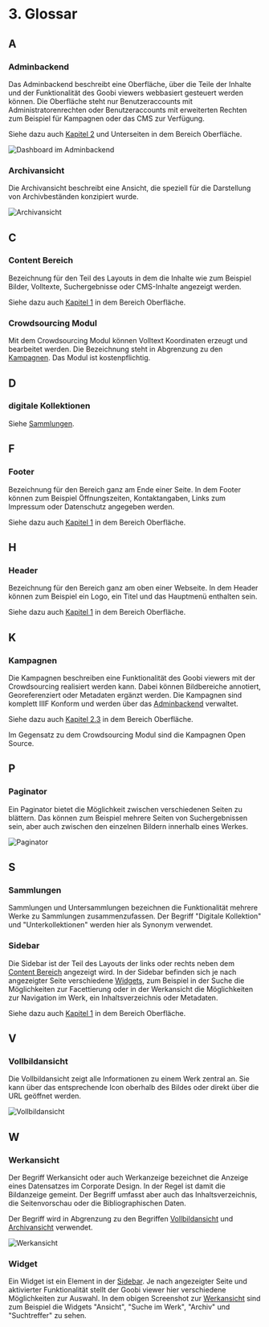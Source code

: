 # 3. Glossar

## A

### Adminbackend

Das Adminbackend beschreibt eine Oberfläche, über die Teile der Inhalte und der Funktionalität des Goobi viewers webbasiert gesteuert werden können. Die Oberfläche steht nur Benutzeraccounts mit Administratorenrechten oder Benutzeraccounts mit erweiterten Rechten zum Beispiel für Kampagnen oder das CMS zur Verfügung.

Siehe dazu auch [Kapitel 2](../ui/2/) und Unterseiten in dem Bereich Oberfläche.

![Dashboard im Adminbackend](../.gitbook/assets/ui_2.1.png)

### Archivansicht

Die Archivansicht beschreibt eine Ansicht, die speziell für die Darstellung von Archivbeständen konzipiert wurde.

![Archivansicht](../.gitbook/assets/misc_3_a_1.png)

## C

### Content Bereich

Bezeichnung für den Teil des Layouts in dem die Inhalte wie zum Beispiel Bilder, Volltexte, Suchergebnisse oder CMS-Inhalte angezeigt werden.

Siehe dazu auch [Kapitel 1](../ui/1.md) in dem Bereich Oberfläche.

### Crowdsourcing Modul

Mit dem Crowdsourcing Modul können Volltext Koordinaten erzeugt und bearbeitet werden. Die Bezeichnung steht in Abgrenzung zu den [Kampagnen](3.md#kampagnen). Das Modul ist kostenpflichtig.

## D

### digitale Kollektionen

Siehe [Sammlungen](3.md#sammlungen).

## F

### Footer

Bezeichnung für den Bereich ganz am Ende einer Seite. In dem Footer können zum Beispiel Öffnungszeiten, Kontaktangaben, Links zum Impressum oder Datenschutz angegeben werden.

Siehe dazu auch [Kapitel 1](../ui/1.md) in dem Bereich Oberfläche.

## H

### Header

Bezeichnung für den Bereich ganz am oben einer Webseite. In dem Header können zum Beispiel ein Logo, ein Titel und das Hauptmenü enthalten sein.

Siehe dazu auch [Kapitel 1](../ui/1.md) in dem Bereich Oberfläche.

## K

### Kampagnen

Die Kampagnen beschreiben eine Funktionalität des Goobi viewers mit der Crowdsourcing realisiert werden kann. Dabei können Bildbereiche annotiert, Georeferenziert oder Metadaten ergänzt werden. Die Kampagnen sind komplett IIIF Konform und werden über das [Adminbackend](3.md#adminbackend) verwaltet.

Siehe dazu auch [Kapitel 2.3](../ui/2/3/) in dem Bereich Oberfläche.

Im Gegensatz zu dem Crowdsourcing Modul sind die Kampagnen Open Source.

## P

### Paginator

Ein Paginator bietet die Möglichkeit zwischen verschiedenen Seiten zu blättern. Das können zum Beispiel mehrere Seiten von Suchergebnissen sein, aber auch zwischen den einzelnen Bildern innerhalb eines Werkes.

![Paginator](../.gitbook/assets/misc_3_p_1.png)

## S

### Sammlungen

Sammlungen und Untersammlungen bezeichnen die Funktionalität mehrere Werke zu Sammlungen zusammenzufassen. Der Begriff "Digitale Kollektion" und "Unterkollektionen" werden hier als Synonym verwendet.

### Sidebar

Die Sidebar ist der Teil des Layouts der links oder rechts neben dem [Content Bereich](3.md#content-bereich) angezeigt wird. In der Sidebar befinden sich je nach angezeigter Seite verschiedene [Widgets](3.md#widget), zum Beispiel in der Suche die Möglichkeiten zur Facettierung oder in der Werkansicht die Möglichkeiten zur Navigation im Werk, ein Inhaltsverzeichnis oder Metadaten.

Siehe dazu auch [Kapitel 1](../ui/1.md) in dem Bereich Oberfläche.

## V

### Vollbildansicht

Die Vollbildansicht zeigt alle Informationen zu einem Werk zentral an. Sie kann über das entsprechende Icon oberhalb des Bildes oder direkt über die URL geöffnet werden.

![Vollbildansicht](../.gitbook/assets/misc_3_v_1.png)

## W

### Werkansicht

Der Begriff Werkansicht oder auch Werkanzeige bezeichnet die Anzeige eines Datensatzes im Corporate Design. In der Regel ist damit die Bildanzeige gemeint. Der Begriff umfasst aber auch das Inhaltsverzeichnis, die Seitenvorschau oder die Bibliographischen Daten.

Der Begriff wird in Abgrenzung zu den Begriffen [Vollbildansicht](3.md#vollbildansicht) und [Archivansicht](3.md#archivansicht) verwendet.

![Werkansicht](../.gitbook/assets/misc_3_w_1.png)

### Widget

Ein Widget ist ein Element in der [Sidebar](3.md#sidebar). Je nach angezeigter Seite und aktivierter Funktionalität stellt der Goobi viewer hier verschiedene Möglichkeiten zur Auswahl. In dem obigen Screenshot zur [Werkansicht](3.md#werksansicht) sind zum Beispiel die Widgets "Ansicht", "Suche im Werk", "Archiv" und "Suchtreffer" zu sehen.

